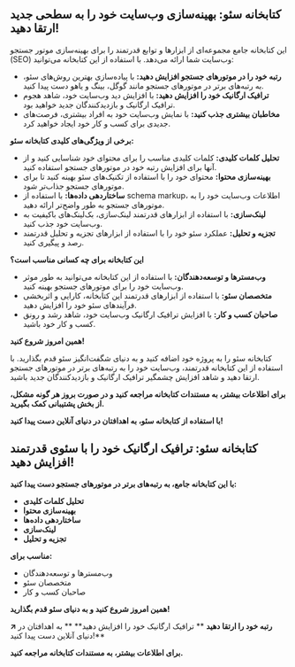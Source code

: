 ## کتابخانه سئو: بهینه‌سازی وب‌سایت خود را به سطحی جدید ارتقا دهید!

این کتابخانه جامع مجموعه‌ای از ابزارها و توابع قدرتمند را برای بهینه‌سازی موتور جستجو (SEO) وب‌سایت شما ارائه می‌دهد. با استفاده از این کتابخانه می‌توانید:

* **رتبه خود را در موتورهای جستجو افزایش دهید:** با پیاده‌سازی بهترین روش‌های سئو، به رتبه‌های برتر در موتورهای جستجو مانند گوگل، بینگ و یاهو دست پیدا کنید.
* **ترافیک ارگانیک خود را افزایش دهید:** با افزایش دید وب‌سایت خود، شاهد هجوم ترافیک ارگانیک و بازدیدکنندگان جدید خواهید بود.
* **مخاطبان بیشتری جذب کنید:** با نمایش وب‌سایت خود به افراد بیشتری، فرصت‌های جدیدی برای کسب و کار خود ایجاد خواهید کرد.

**برخی از ویژگی‌های کلیدی کتابخانه سئو:**

* **تحلیل کلمات کلیدی:** کلمات کلیدی مناسب را برای محتوای خود شناسایی کنید و از آنها برای افزایش رتبه خود در موتورهای جستجو استفاده کنید.
* **بهینه‌سازی محتوا:** محتوای خود را با استفاده از تکنیک‌های سئو بهینه کنید تا برای موتورهای جستجو جذاب‌تر شود.
* **ساختاردهی داده‌ها:** با استفاده از schema markup، اطلاعات وب‌سایت خود را به موتورهای جستجو به طور واضح‌تر ارائه دهید.
* **لینک‌سازی:** با استفاده از ابزارهای قدرتمند لینک‌سازی، بک‌لینک‌های باکیفیت به وب‌سایت خود جذب کنید.
* **تجزیه و تحلیل:** عملکرد سئو خود را با استفاده از ابزارهای تجزیه و تحلیل قدرتمند رصد و پیگیری کنید.

**این کتابخانه برای چه کسانی مناسب است؟**

* **وب‌مسترها و توسعه‌دهندگان:** با استفاده از این کتابخانه می‌توانید به طور موثر وب‌سایت خود را برای موتورهای جستجو بهینه کنید.
* **متخصصان سئو:** با استفاده از ابزارهای قدرتمند این کتابخانه، کارایی و اثربخشی فرآیندهای سئو خود را افزایش دهید.
* **صاحبان کسب و کار:** با افزایش ترافیک ارگانیک وب‌سایت خود، شاهد رشد و رونق کسب و کار خود باشید.

**همین امروز شروع کنید!**

کتابخانه سئو را به پروژه خود اضافه کنید و به دنیای شگفت‌انگیز سئو قدم بگذارید. با استفاده از این کتابخانه قدرتمند، وب‌سایت خود را به رتبه‌های برتر در موتورهای جستجو ارتقا دهید و شاهد افزایش چشمگیر ترافیک ارگانیک و بازدیدکنندگان جدید باشید.

**برای اطلاعات بیشتر، به مستندات کتابخانه مراجعه کنید و در صورت بروز هر گونه مشکل، از بخش پشتیبانی کمک بگیرید.**

**با استفاده از کتابخانه سئو، به اهدافتان در دنیای آنلاین دست پیدا کنید!**
## کتابخانه سئو:  ترافیک ارگانیک خود را با سئوی قدرتمند افزایش دهید!

**با این کتابخانه جامع، به رتبه‌های برتر در موتورهای جستجو دست پیدا کنید:**

* **تحلیل کلمات کلیدی** 
* **بهینه‌سازی محتوا** 
* **ساختاردهی داده‌ها** ️
* **لینک‌سازی** 
* **تجزیه و تحلیل** 

**مناسب برای:**

* وب‌مسترها و توسعه‌دهندگان
* متخصصان سئو
* صاحبان کسب و کار

**همین امروز شروع کنید و به دنیای سئو قدم بگذارید!**

**↗️ رتبه خود را ارتقا دهید**
** ترافیک ارگانیک خود را افزایش دهید**
** به اهدافتان در دنیای آنلاین دست پیدا کنید!**

**برای اطلاعات بیشتر، به مستندات کتابخانه مراجعه کنید.**
